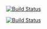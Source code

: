 <!-- Protected Link -->
[![Build Status](http://localhost:8089/job/FinancialDiary/badge/icon)](http://localhost:8089/job/FinancialDiary/)

<!-- Unprotected -->
[![Build Status](http://localhost:8089/buildStatus/icon?job=FinancialDiary)](http://localhost:8089/job/FinancialDiary/)
